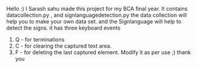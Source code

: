 Hello :)
I Sarash sahu
made this project for my BCA final year.
It contains datacollection.py , and signlanguagedetection.py
the data collection will help you to make your own data set. 
and the Signlanguage will help to detect the signs. it has three keyboard events 
1. Q - for terminations
2. C - for clearing the captured text area.
3. F - for deleting the last captured element.
Modify it as per use ;)
thank you 
